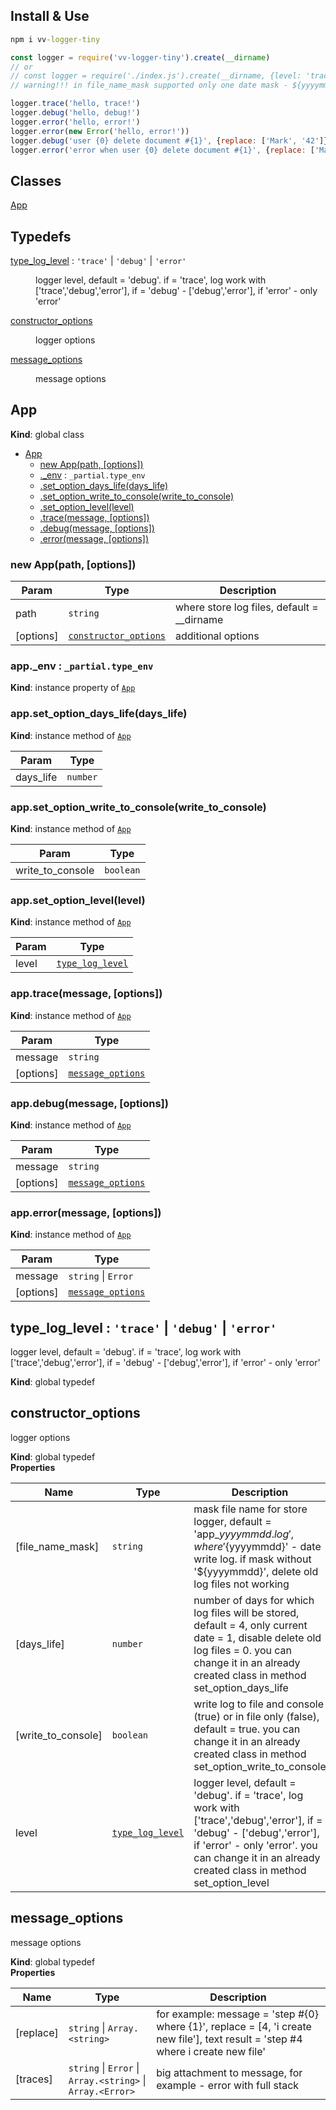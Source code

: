## Install & Use
```cmd
npm i vv-logger-tiny
```
```js
const logger = require('vv-logger-tiny').create(__dirname)
// or
// const logger = require('./index.js').create(__dirname, {level: 'trace', file_name_mask: 'app_${yyyymmdd}.log', days_life: 4, write_to_console: true})
// warning!!! in file_name_mask supported only one date mask - ${yyyymmdd}!!!

logger.trace('hello, trace!')
logger.debug('hello, debug!')
logger.error('hello, error!')
logger.error(new Error('hello, error!'))
logger.debug('user {0} delete document #{1}', {replace: ['Mark', '42']})
logger.error('error when user {0} delete document #{1}', {replace: ['Mark', '42'], traces: new Error('some error')})
```
## Classes

<dl>
<dt><a href="#App">App</a></dt>
<dd></dd>
</dl>

## Typedefs

<dl>
<dt><a href="#type_log_level">type_log_level</a> : <code>&#x27;trace&#x27;</code> | <code>&#x27;debug&#x27;</code> | <code>&#x27;error&#x27;</code></dt>
<dd><p>logger level, default = &#39;debug&#39;. if = &#39;trace&#39;, log work with [&#39;trace&#39;,&#39;debug&#39;,&#39;error&#39;], if = &#39;debug&#39; - [&#39;debug&#39;,&#39;error&#39;], if &#39;error&#39; - only &#39;error&#39;</p>
</dd>
<dt><a href="#constructor_options">constructor_options</a></dt>
<dd><p>logger options</p>
</dd>
<dt><a href="#message_options">message_options</a></dt>
<dd><p>message options</p>
</dd>
</dl>

<a name="App"></a>

## App
**Kind**: global class  

* [App](#App)
    * [new App(path, [options])](#new_App_new)
    * [._env](#App+_env) : <code>\_partial.type\_env</code>
    * [.set_option_days_life(days_life)](#App+set_option_days_life)
    * [.set_option_write_to_console(write_to_console)](#App+set_option_write_to_console)
    * [.set_option_level(level)](#App+set_option_level)
    * [.trace(message, [options])](#App+trace)
    * [.debug(message, [options])](#App+debug)
    * [.error(message, [options])](#App+error)

<a name="new_App_new"></a>

### new App(path, [options])

| Param | Type | Description |
| --- | --- | --- |
| path | <code>string</code> | where store log files, default = __dirname |
| [options] | [<code>constructor\_options</code>](#constructor_options) | additional options |

<a name="App+_env"></a>

### app.\_env : <code>\_partial.type\_env</code>
**Kind**: instance property of [<code>App</code>](#App)  
<a name="App+set_option_days_life"></a>

### app.set\_option\_days\_life(days_life)
**Kind**: instance method of [<code>App</code>](#App)  

| Param | Type |
| --- | --- |
| days_life | <code>number</code> | 

<a name="App+set_option_write_to_console"></a>

### app.set\_option\_write\_to\_console(write_to_console)
**Kind**: instance method of [<code>App</code>](#App)  

| Param | Type |
| --- | --- |
| write_to_console | <code>boolean</code> | 

<a name="App+set_option_level"></a>

### app.set\_option\_level(level)
**Kind**: instance method of [<code>App</code>](#App)  

| Param | Type |
| --- | --- |
| level | [<code>type\_log\_level</code>](#type_log_level) | 

<a name="App+trace"></a>

### app.trace(message, [options])
**Kind**: instance method of [<code>App</code>](#App)  

| Param | Type |
| --- | --- |
| message | <code>string</code> | 
| [options] | [<code>message\_options</code>](#message_options) | 

<a name="App+debug"></a>

### app.debug(message, [options])
**Kind**: instance method of [<code>App</code>](#App)  

| Param | Type |
| --- | --- |
| message | <code>string</code> | 
| [options] | [<code>message\_options</code>](#message_options) | 

<a name="App+error"></a>

### app.error(message, [options])
**Kind**: instance method of [<code>App</code>](#App)  

| Param | Type |
| --- | --- |
| message | <code>string</code> \| <code>Error</code> | 
| [options] | [<code>message\_options</code>](#message_options) | 

<a name="type_log_level"></a>

## type\_log\_level : <code>&#x27;trace&#x27;</code> \| <code>&#x27;debug&#x27;</code> \| <code>&#x27;error&#x27;</code>
logger level, default = 'debug'. if = 'trace', log work with ['trace','debug','error'], if = 'debug' - ['debug','error'], if 'error' - only 'error'

**Kind**: global typedef  
<a name="constructor_options"></a>

## constructor\_options
logger options

**Kind**: global typedef  
**Properties**

| Name | Type | Description |
| --- | --- | --- |
| [file_name_mask] | <code>string</code> | mask file name for store logger, default = 'app_${yyyymmdd}.log', where '${yyyymmdd}' - date write log. if mask without '${yyyymmdd}', delete old log files not working |
| [days_life] | <code>number</code> | number of days for which log files will be stored, default = 4, only current date = 1, disable delete old log files = 0. you can change it in an already created class in method set_option_days_life |
| [write_to_console] | <code>boolean</code> | write log to file and console (true) or in file only (false), default = true. you can change it in an already created class in method set_option_write_to_console |
| level | [<code>type\_log\_level</code>](#type_log_level) | logger level, default = 'debug'. if = 'trace', log work with ['trace','debug','error'], if = 'debug' - ['debug','error'], if 'error' - only 'error'. you can change it in an already created class in method set_option_level |

<a name="message_options"></a>

## message\_options
message options

**Kind**: global typedef  
**Properties**

| Name | Type | Description |
| --- | --- | --- |
| [replace] | <code>string</code> \| <code>Array.&lt;string&gt;</code> | for example: message = 'step #{0} where {1}', replace = [4, 'i create new file'], text result = 'step #4 where i create new file' |
| [traces] | <code>string</code> \| <code>Error</code> \| <code>Array.&lt;string&gt;</code> \| <code>Array.&lt;Error&gt;</code> | big attachment to message, for example - error with full stack |

